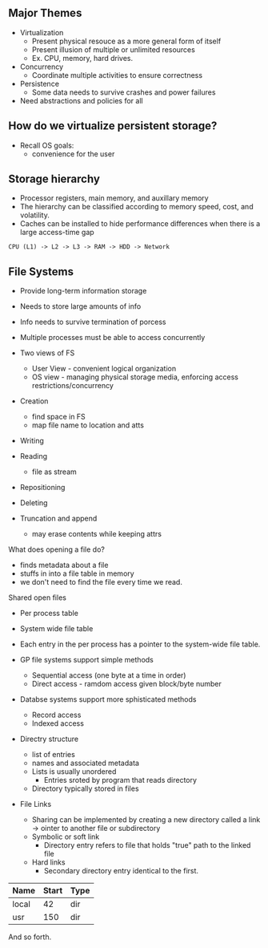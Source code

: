 ## Major Themes

* Virtualization
  * Present physical resouce as a more general form of itself
  * Present illusion of multiple or unlimited resources
  * Ex. CPU, memory, hard drives.
* Concurrency
  * Coordinate multiple activities to ensure correctness
* Persistence
  * Some data needs to survive crashes and power failures
* Need abstractions and policies for all

## How do we virtualize persistent storage?
* Recall OS goals:
  * convenience for the user

## Storage hierarchy
  * Processor registers, main memory, and auxillary memory
  * The hierarchy can be classified according to memory speed, cost, and volatility.
  * Caches can be installed to hide performance differences when there is a large access-time gap

```
CPU (L1) -> L2 -> L3 -> RAM -> HDD -> Network
```

## File Systems
* Provide long-term information storage
* Needs to store large amounts of info
* Info needs to survive termination of porcess
* Multiple processes must be able to access concurrently
* Two views of FS
  * User View - convenient logical organization
  * OS view - managing physical storage media, enforcing access restrictions/concurrency

* Creation
  * find space in FS
  * map file name to location and atts
* Writing
* Reading
  * file as stream
* Repositioning
* Deleting
* Truncation and append
  * may erase contents while keeping attrs

What does opening a file do?
* finds metadata about a file
* stuffs in into a file table in memory
* we don't need to find the file every time we read.

Shared open files
* Per process table
* System wide file table
* Each entry in the per process has a pointer to the system-wide file table.
* GP file systems support simple methods
  * Sequential access (one byte at a time in order)
  * Direct access - ramdom access given block/byte number
* Databse systems support more sphisticated methods
  * Record access
  * Indexed access

* Directry structure
  * list of entries
  * names and associated metadata
  * Lists is usually unordered
    * Entries sroted by program that reads directory
  * Directory typically stored in files

* File Links
  * Sharing can be implemented by creating a new directory called a link -> ointer to another file or subdirectory
  * Symbolic or soft link
    * Directory entry refers to file that holds "true" path to the linked file
  * Hard links
    * Secondary directory entry identical to the first.

|Name|Start|Type|
|--|--|--|
|local|42|dir|
|usr|150|dir|

And so forth.
